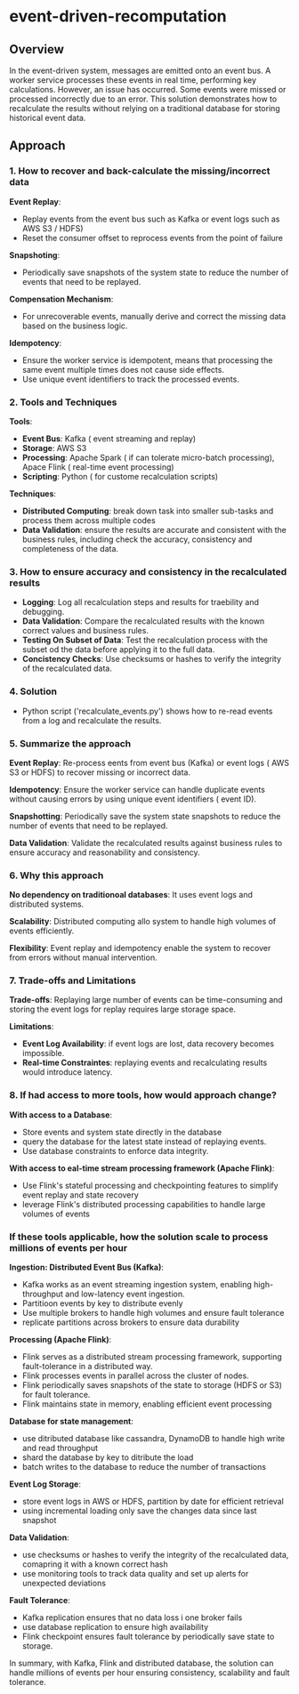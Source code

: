 # event-driven-recomputation

## Overview
In the event-driven system, messages are emitted onto an event bus. A worker service processes these events in real time, performing key calculations. However, an issue has occurred. Some events were missed or processed incorrectly due to an error. This solution demonstrates how to recalculate the results without relying on a traditional database for storing historical event data.

## Approach

### **1. How to recover and back-calculate the missing/incorrect data**
**Event Replay**:
   - Replay events from the event bus such as Kafka or event logs such as AWS S3 / HDFS)
   - Reset the consumer offset to reprocess events from the point of failure
     
**Snapshoting**:
   - Periodically save snapshots of the system state to reduce the number of events that need to be replayed.
     
**Compensation Mechanism**:
   - For unrecoverable events, manually derive and correct the missing data based on the business logic.
     
**Idempotency**:
   - Ensure the worker service is idempotent, means that processing the same event multiple times does
    not cause side effects.
   - Use unique event identifiers to track the processed events.
### **2. Tools and Techniques**  
**Tools**:
- **Event Bus**: Kafka ( event streaming and replay)
- **Storage**: AWS S3
- **Processing**: Apache Spark ( if can tolerate micro-batch processing), Apace Flink ( real-time event processing)
- **Scripting**: Python ( for custome recalculation scripts)

**Techniques**:
- **Distributed Computing**: break down task into smaller sub-tasks and process them across multiple codes
- **Data Validation**: ensure the results are accurate and consistent with the business rules, including check the accuracy, consistency and completeness of the data.

### **3. How to ensure accuracy and consistency in the recalculated results**
- **Logging**: Log all recalculation steps and results for traebility and debugging.
- **Data Validation**: Compare the recalculated results with the known correct values and business rules.
- **Testing On Subset of Data**: Test the recalculation process with the subset od the data before applying it to the full data.
- **Concistency Checks**: Use checksums or hashes to verify the integrity of the recalculated data.

### **4. Solution**
- Python script ('recalculate_events.py') shows how to re-read events from a log and recalculate the results.

### **5. Summarize the approach**
**Event Replay**: Re-process eents from event bus (Kafka) or event logs ( AWS S3 or HDFS) to recover missing or incorrect data.

**Idempotency**: Ensure the worker service can handle duplicate events without causing errors by using unique event identifiers ( event ID).

**Snapshotting**: Periodically save the system state snapshots to reduce the number of events that need to be replayed.

**Data Validation**: Validate the recalculated results against business rules to ensure accuracy and reasonability and consistency.

### **6. Why this approach**
**No dependency on traditionoal databases**: It uses event logs and distributed systems.

**Scalability**: Distributed computing allo system to handle high volumes of events efficiently.

**Flexibility**: Event replay and idempotency enable the system to recover from errors without manual intervention.

### **7. Trade-offs and Limitations**
**Trade-offs**: Replaying large number of events can be time-consuming and storing the event logs for replay requires large storage space.

**Limitations**:
- **Event Log Availability**: if event logs are lost, data recovery becomes impossible.
- **Real-time Constraintes**: replaying events and recalculating results would introduce latency.

### **8. If had access to more tools, how would approach change?**
**With access to a Database**:
- Store events and system state directly in the database
- query the database for the latest state instead of replaying events.
- Use database constraints to enforce data integrity.
  
**With access to eal-time stream processing framework (Apache Flink)**:
  - Use Flink's stateful processing and checkpointing features to simplify event replay and state recovery
  - leverage Flink's distributed processing capabilities to handle large volumes of events
    
### **If these tools applicable, how the solution scale to process millions of events per hour**
**Ingestion: Distributed Event Bus (Kafka)**:
- Kafka works as an event streaming ingestion system, enabling high-throughput and low-latency event ingestion.
- Partitioon events by key to distribute evenly
- Use multiple brokers to handle high volumes and ensure fault tolerance
- replicate partitions across brokers to ensure data durability
  
**Processing (Apache Flink)**:
  - Flink serves as a distributed stream processing framework, supporting fault-tolerance in a distributed way.
  - Flink processes events in parallel across the cluster of nodes.
  - Flink periodically saves snapshots of the state to storage (HDFS or S3) for fault tolerance.
  - Flink maintains state in memory, enabling efficient event processing

**Database for state management**:
- use ditributed database like cassandra, DynamoDB to handle high write and read throughput
- shard the database by key to ditribute the load
- batch writes to the database to reduce the number of transactions

**Event Log Storage**:
- store event logs in AWS or HDFS, partition by date for efficient retrieval
- using incremental loading only save the changes data since last snapshot

**Data Validation**:
- use checksums or hashes to verify the integrity of the recalculated data, comapring it with a known correct hash
- use monitoring tools to track data quality and set up alerts for unexpected deviations

**Fault Tolerance**:
- Kafka replication ensures that no data loss i one broker fails
- use database replication to ensure high availability
- Flink checkpoint ensures fault tolerance by periodically save state to storage.

In summary, with Kafka, Flink and distributed database, the solution can handle millions of events per hour ensuring consistency, scalability and fault tolerance.





  
  

